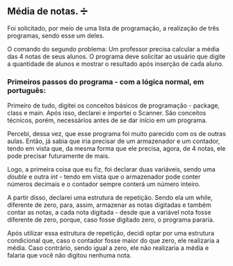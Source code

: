 
## Média de notas. ➗

Foi solicitado, por meio de uma lista de programação, a realização de três programas, sendo esse um deles. 

O comando do segundo problema: Um professor precisa calcular a média das 4 notas de seus alunos. O programa deve solicitar ao usuário que digite a quantidade de alunos e mostrar o resultado após inserção de cada aluno.

### Primeiros passos do programa - com a lógica normal, em português: 

Primeiro de tudo, digitei os conceitos básicos de programação - package, class e main. Após isso, declarei e importei o Scanner. São conceitos técnicos, porém, necessários antes de se dar início em um programa. 

Percebi, dessa vez, que esse programa foi muito parecido com os de outras aulas. Então, já sabia que iria precisar de um armazenador e um contador, tendo em vista que, da mesma forma que ele precisa, agora, de 4 notas, ele pode precisar futuramente de mais.

Logo, a primeira coisa que eu fiz, foi declarar duas variáveis, sendo uma _double_ e outra _int_ - tendo em vista que o armazenador pode conter números decimais e o contador sempre conterá um número inteiro.  

A partir disso, declarei uma estrutura de repetição. Sendo ela um while, diferente de zero, para, assim, armazenar as notas digitadas e também contar as notas, a cada nota digitada - desde que a variável nota fosse diferente de zero, porque, caso fosse digitado zero, o programa pararia. 

Após utilizar essa estrutura de repetição, decidi optar por uma estrutura condicional que, caso o contador fosse maior do que zero, ele realizaria a média. Caso contrário, sendo igual a zero, ele não realizaria a média e falaria que você não digitou nenhuma nota. 





